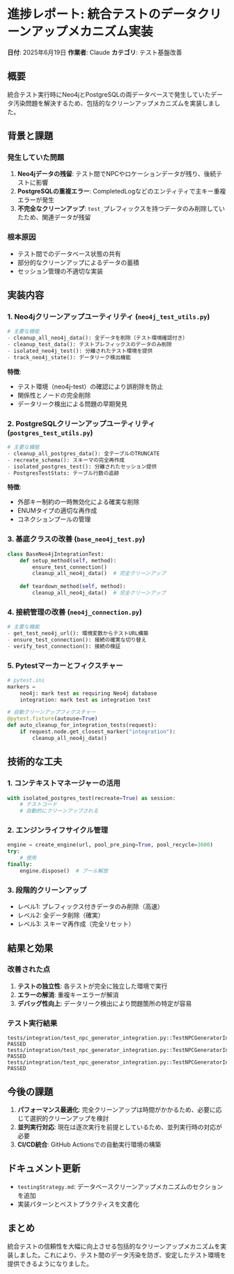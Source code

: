 # 進捗レポート: 統合テストのデータクリーンアップメカニズム実装

**日付**: 2025年6月19日
**作業者**: Claude
**カテゴリ**: テスト基盤改善

## 概要

統合テスト実行時にNeo4jとPostgreSQLの両データベースで発生していたデータ汚染問題を解決するため、包括的なクリーンアップメカニズムを実装しました。

## 背景と課題

### 発生していた問題
1. **Neo4jデータの残留**: テスト間でNPCやロケーションデータが残り、後続テストに影響
2. **PostgreSQLの重複エラー**: CompletedLogなどのエンティティで主キー重複エラーが発生
3. **不完全なクリーンアップ**: `test_`プレフィックスを持つデータのみ削除していたため、関連データが残留

### 根本原因
- テスト間でのデータベース状態の共有
- 部分的なクリーンアップによるデータの蓄積
- セッション管理の不適切な実装

## 実装内容

### 1. Neo4jクリーンアップユーティリティ (`neo4j_test_utils.py`)

```python
# 主要な機能
- cleanup_all_neo4j_data(): 全データを削除（テスト環境確認付き）
- cleanup_test_data(): テストプレフィックスのデータのみ削除
- isolated_neo4j_test(): 分離されたテスト環境を提供
- track_neo4j_state(): データリーク検出機能
```

**特徴**:
- テスト環境（neo4j-test）の確認により誤削除を防止
- 関係性とノードの完全削除
- データリーク検出による問題の早期発見

### 2. PostgreSQLクリーンアップユーティリティ (`postgres_test_utils.py`)

```python
# 主要な機能
- cleanup_all_postgres_data(): 全テーブルのTRUNCATE
- recreate_schema(): スキーマの完全再作成
- isolated_postgres_test(): 分離されたセッション提供
- PostgresTestStats: テーブル行数の追跡
```

**特徴**:
- 外部キー制約の一時無効化による確実な削除
- ENUMタイプの適切な再作成
- コネクションプールの管理

### 3. 基底クラスの改善 (`base_neo4j_test.py`)

```python
class BaseNeo4jIntegrationTest:
    def setup_method(self, method):
        ensure_test_connection()
        cleanup_all_neo4j_data()  # 完全クリーンアップ
    
    def teardown_method(self, method):
        cleanup_all_neo4j_data()  # 完全クリーンアップ
```

### 4. 接続管理の改善 (`neo4j_connection.py`)

```python
# 主要な機能
- get_test_neo4j_url(): 環境変数からテストURL構築
- ensure_test_connection(): 接続の確実な切り替え
- verify_test_connection(): 接続の検証
```

### 5. Pytestマーカーとフィクスチャー

```python
# pytest.ini
markers =
    neo4j: mark test as requiring Neo4j database
    integration: mark test as integration test

# 自動クリーンアップフィクスチャー
@pytest.fixture(autouse=True)
def auto_cleanup_for_integration_tests(request):
    if request.node.get_closest_marker("integration"):
        cleanup_all_neo4j_data()
```

## 技術的な工夫

### 1. コンテキストマネージャーの活用
```python
with isolated_postgres_test(recreate=True) as session:
    # テストコード
    # 自動的にクリーンアップされる
```

### 2. エンジンライフサイクル管理
```python
engine = create_engine(url, pool_pre_ping=True, pool_recycle=3600)
try:
    # 使用
finally:
    engine.dispose()  # プール解放
```

### 3. 段階的クリーンアップ
- レベル1: プレフィックス付きデータのみ削除（高速）
- レベル2: 全データ削除（確実）
- レベル3: スキーマ再作成（完全リセット）

## 結果と効果

### 改善された点
1. **テストの独立性**: 各テストが完全に独立した環境で実行
2. **エラーの解消**: 重複キーエラーが解消
3. **デバッグ性向上**: データリーク検出により問題箇所の特定が容易

### テスト実行結果
```
tests/integration/test_npc_generator_integration.py::TestNPCGeneratorIntegration::test_generate_npc_from_log_with_real_neo4j PASSED
tests/integration/test_npc_generator_integration.py::TestNPCGeneratorIntegration::test_get_npcs_in_location_with_real_neo4j PASSED
tests/integration/test_npc_generator_integration.py::TestNPCGeneratorIntegration::test_move_npc_with_real_neo4j PASSED
```

## 今後の課題

1. **パフォーマンス最適化**: 完全クリーンアップは時間がかかるため、必要に応じて選択的クリーンアップを検討
2. **並列実行対応**: 現在は逐次実行を前提としているため、並列実行時の対応が必要
3. **CI/CD統合**: GitHub Actionsでの自動実行環境の構築

## ドキュメント更新

- `testingStrategy.md`: データベースクリーンアップメカニズムのセクションを追加
- 実装パターンとベストプラクティスを文書化

## まとめ

統合テストの信頼性を大幅に向上させる包括的なクリーンアップメカニズムを実装しました。これにより、テスト間のデータ汚染を防ぎ、安定したテスト環境を提供できるようになりました。